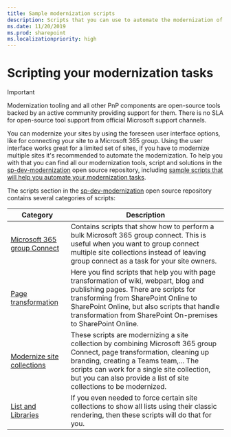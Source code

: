```yaml
---
title: Sample modernization scripts
description: Scripts that you can use to automate the modernization of your sites
ms.date: 11/20/2019
ms.prod: sharepoint
ms.localizationpriority: high
---
```


# Scripting your modernization tasks

> [!IMPORTANT]
> Modernization tooling and all other PnP components are open-source tools backed by an active community providing support for them. There is no SLA for open-source tool support from official Microsoft support channels.

You can modernize your sites by using the foreseen user interface options, like for connecting your site to a Microsoft 365 group. Using the user interface works great for a limited set of sites, if you have to modernize multiple sites it's recommended to automate the modernization. To help you with that you can find all our modernization tools, script and solutions in the [sp-dev-modernization](https://aka.ms/sppnp-modernization-git) open source repository, including [sample scripts that will help you automate your modernization tasks](https://aka.ms/sppnp-modernization-scripts).

The scripts section in the [sp-dev-modernization](https://aka.ms/sppnp-modernization-git) open source repository contains several categories of scripts:

Category | Description
---------|------------
[Microsoft 365 group Connect](https://github.com/SharePoint/sp-dev-modernization/tree/dev/Scripts/O365GroupConnect) | Contains scripts that show how to perform a bulk Microsoft 365 group connect. This is useful when you want to group connect multiple site collections instead of leaving group connect as a task for your site owners.
[Page transformation](https://github.com/SharePoint/sp-dev-modernization/tree/dev/Scripts/PageTransformation) | Here you find scripts that help you with page transformation of wiki, webpart, blog and publishing pages. There are scripts for transforming from SharePoint Online to SharePoint Online, but also scripts that handle transformation from SharePoint On-premises to SharePoint Online.
[Modernize site collections](https://github.com/SharePoint/sp-dev-modernization/tree/dev/Scripts/ModernizeSiteCollection) | These scripts are modernizing a site collection by combining Microsoft 365 group Connect, page transformation, cleaning up branding, creating a Teams team,... The scripts can work for a single site collection, but you can also provide a list of site collections to be modernized.
[List and Libraries](https://github.com/SharePoint/sp-dev-modernization/tree/dev/Scripts/ListsAndLibraries) | If you even needed to force certain site collections to show all lists using their classic rendering, then these scripts will do that for you.
